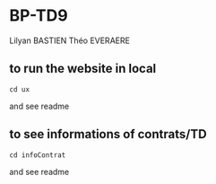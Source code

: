 # BP-TD9

Lilyan BASTIEN
Théo EVERAERE

## to run the website in local

```node
cd ux
```

and see readme

## to see informations of contrats/TD

```node
cd infoContrat
```

and see readme